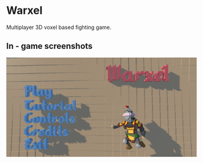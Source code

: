 # Warxel
Multiplayer 3D voxel based fighting game.

## In - game screenshots
![warxel ingame](./warxel_ingame.png)
